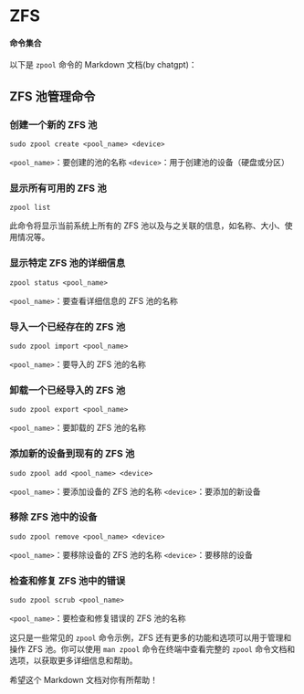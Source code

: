 # ZFS

#### 命令集合

以下是 `zpool` 命令的 Markdown 文档(by chatgpt)：

## ZFS 池管理命令

### 创建一个新的 ZFS 池

```shell
sudo zpool create <pool_name> <device>
```

`<pool_name>`：要创建的池的名称
`<device>`：用于创建池的设备（硬盘或分区）

### 显示所有可用的 ZFS 池

```shell
zpool list
```

此命令将显示当前系统上所有的 ZFS 池以及与之关联的信息，如名称、大小、使用情况等。

### 显示特定 ZFS 池的详细信息

```shell
zpool status <pool_name>
```

`<pool_name>`：要查看详细信息的 ZFS 池的名称

### 导入一个已经存在的 ZFS 池

```shell
sudo zpool import <pool_name>
```

`<pool_name>`：要导入的 ZFS 池的名称

### 卸载一个已经导入的 ZFS 池

```shell
sudo zpool export <pool_name>
```

`<pool_name>`：要卸载的 ZFS 池的名称

### 添加新的设备到现有的 ZFS 池

```shell
sudo zpool add <pool_name> <device>
```

`<pool_name>`：要添加设备的 ZFS 池的名称
`<device>`：要添加的新设备

### 移除 ZFS 池中的设备

```shell
sudo zpool remove <pool_name> <device>
```

`<pool_name>`：要移除设备的 ZFS 池的名称
`<device>`：要移除的设备

### 检查和修复 ZFS 池中的错误

```shell
sudo zpool scrub <pool_name>
```

`<pool_name>`：要检查和修复错误的 ZFS 池的名称

这只是一些常见的 `zpool` 命令示例，ZFS 还有更多的功能和选项可以用于管理和操作 ZFS 池。你可以使用 `man zpool` 命令在终端中查看完整的 `zpool` 命令文档和选项，以获取更多详细信息和帮助。

希望这个 Markdown 文档对你有所帮助！

